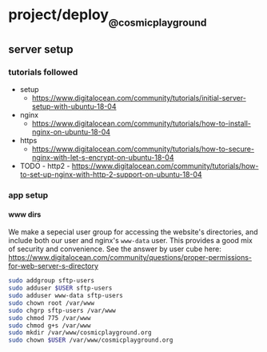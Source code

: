 # project/deploy<sub><sub>@cosmicplayground</sub></sub>

## server setup

### tutorials followed

- setup
  - https://www.digitalocean.com/community/tutorials/initial-server-setup-with-ubuntu-18-04
- nginx
  - https://www.digitalocean.com/community/tutorials/how-to-install-nginx-on-ubuntu-18-04
- https
  - https://www.digitalocean.com/community/tutorials/how-to-secure-nginx-with-let-s-encrypt-on-ubuntu-18-04
- TODO - http2 - https://www.digitalocean.com/community/tutorials/how-to-set-up-nginx-with-http-2-support-on-ubuntu-18-04

### app setup

#### www dirs

We make a sepecial user group for accessing the website's directories, and
include both our user and nginx's `www-data` user. This provides a good mix of
security and convenience. See the answer by user cube here:
https://www.digitalocean.com/community/questions/proper-permissions-for-web-server-s-directory

```bash
sudo addgroup sftp-users
sudo adduser $USER sftp-users
sudo adduser www-data sftp-users
sudo chown root /var/www
sudo chgrp sftp-users /var/www
sudo chmod 775 /var/www
sudo chmod g+s /var/www
sudo mkdir /var/www/cosmicplayground.org
sudo chown $USER /var/www/cosmicplayground.org
```
